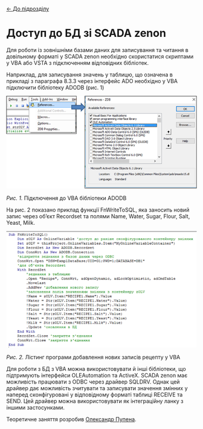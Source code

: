 [<- До підрозділу](README.md)

# Доступ до БД зі SCADA zenon

Для роботи із зовнішніми базами даних для записування та читання в довільному форматі у SCADA zenon необхідно скористатися скриптами у VBA або VSTA з підключенням відповідних бібліотек. 

Наприклад, для записування значень у таблицю, що означена в прикладі з параграфа 8.3.3 через інтерфейс ADO необхідно у VBA підключити бібліотеку ADODB (рис. 1) 

<a href="media8/8_19.png" target="_blank"><img src="media/8_19.png"/></a> 

*Рис. 1.* Підключення до VBA бібліотеки ADODB

На рис. 2 показано приклад функції FnWriteToSQL, яка заносить новий запис через об’єкт Recordset та полями Name, Water, Sugar, Flour, Salt, Yeast, Milk. 

<a href="media8/8_20.png" target="_blank"><img src="media/8_20.png"/></a> 

*Рис. 2.* Лістинг програми добавлення нових записів рецепту у VBA

Для роботи з БД з VBA можна використовувати й інші бібліотеки, що підтримують інтерфейси OLEAutomation та ActiveX. SCADA zenon має можливість працювати з ODBC через драйвер SQLDRV. Однак цей драйвер дає можливість зчитувати та записувати значення змінних у наперед сконфігуровані у відповідному форматі таблиці RECEIVE та SEND. Цей драйвер можна використовувати як інтеграційну ланку з іншими застосунками. 

Теоретичне заняття розробив [Олександр Пупена](https://github.com/pupenasan). 
